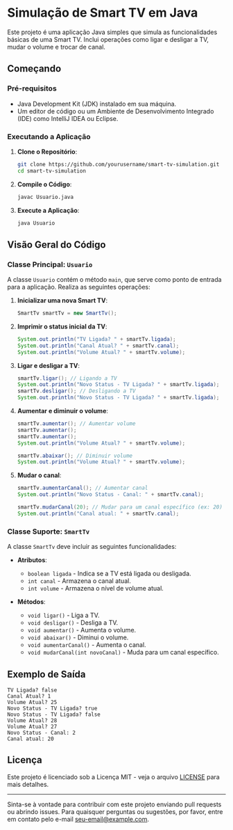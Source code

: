 
# Simulação de Smart TV em Java

Este projeto é uma aplicação Java simples que simula as funcionalidades básicas de uma Smart TV. Inclui operações como ligar e desligar a TV, mudar o volume e trocar de canal.

## Começando

### Pré-requisitos

- Java Development Kit (JDK) instalado em sua máquina.
- Um editor de código ou um Ambiente de Desenvolvimento Integrado (IDE) como IntelliJ IDEA ou Eclipse.

### Executando a Aplicação

1. **Clone o Repositório**:
    ```bash
    git clone https://github.com/yourusername/smart-tv-simulation.git
    cd smart-tv-simulation
    ```

2. **Compile o Código**:
    ```bash
    javac Usuario.java
    ```

3. **Execute a Aplicação**:
    ```bash
    java Usuario
    ```

## Visão Geral do Código

### Classe Principal: `Usuario`

A classe `Usuario` contém o método `main`, que serve como ponto de entrada para a aplicação. Realiza as seguintes operações:

1. **Inicializar uma nova Smart TV**:
    ```java
    SmartTv smartTv = new SmartTv();
    ```

2. **Imprimir o status inicial da TV**:
    ```java
    System.out.println("TV Ligada? " + smartTv.ligada);
    System.out.println("Canal Atual? " + smartTv.canal);
    System.out.println("Volume Atual? " + smartTv.volume);
    ```

3. **Ligar e desligar a TV**:
    ```java
    smartTv.ligar(); // Ligando a TV
    System.out.println("Novo Status - TV Ligada? " + smartTv.ligada);
    smartTv.desligar(); // Desligando a TV
    System.out.println("Novo Status - TV Ligada? " + smartTv.ligada);
    ```

4. **Aumentar e diminuir o volume**:
    ```java
    smartTv.aumentar(); // Aumentar volume
    smartTv.aumentar();
    smartTv.aumentar();
    System.out.println("Volume Atual? " + smartTv.volume);

    smartTv.abaixar(); // Diminuir volume
    System.out.println("Volume Atual? " + smartTv.volume);
    ```

5. **Mudar o canal**:
    ```java
    smartTv.aumentarCanal(); // Aumentar canal
    System.out.println("Novo Status - Canal: " + smartTv.canal);

    smartTv.mudarCanal(20); // Mudar para um canal específico (ex: 20)
    System.out.println("Canal atual: " + smartTv.canal);
    ```

### Classe Suporte: `SmartTv`

A classe `SmartTv` deve incluir as seguintes funcionalidades:

- **Atributos**:
    - `boolean ligada` - Indica se a TV está ligada ou desligada.
    - `int canal` - Armazena o canal atual.
    - `int volume` - Armazena o nível de volume atual.

- **Métodos**:
    - `void ligar()` - Liga a TV.
    - `void desligar()` - Desliga a TV.
    - `void aumentar()` - Aumenta o volume.
    - `void abaixar()` - Diminui o volume.
    - `void aumentarCanal()` - Aumenta o canal.
    - `void mudarCanal(int novoCanal)` - Muda para um canal específico.

## Exemplo de Saída

```plaintext
TV Ligada? false
Canal Atual? 1
Volume Atual? 25
Novo Status - TV Ligada? true
Novo Status - TV Ligada? false
Volume Atual? 28
Volume Atual? 27
Novo Status - Canal: 2
Canal atual: 20
```

## Licença

Este projeto é licenciado sob a Licença MIT - veja o arquivo [LICENSE](LICENSE) para mais detalhes.

---

Sinta-se à vontade para contribuir com este projeto enviando pull requests ou abrindo issues. Para quaisquer perguntas ou sugestões, por favor, entre em contato pelo e-mail [seu-email@example.com](mailto:seu-email@example.com).

